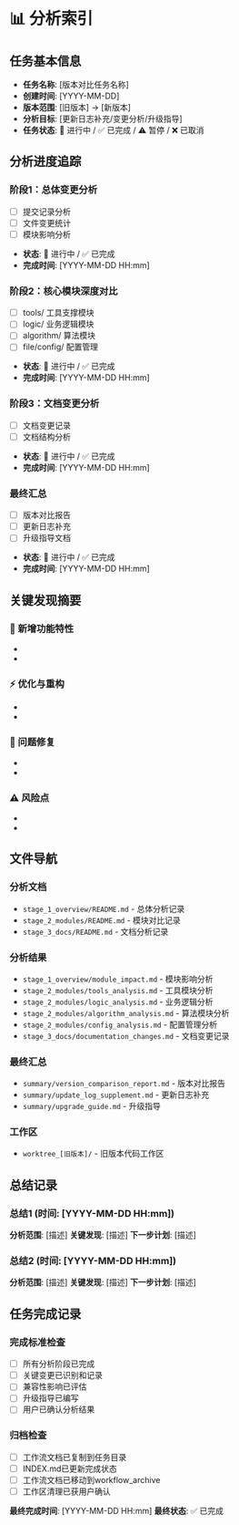# 📊 分析索引

## 任务基本信息

- **任务名称**: [版本对比任务名称]
- **创建时间**: [YYYY-MM-DD]
- **版本范围**: [旧版本] → [新版本]
- **分析目标**: [更新日志补充/变更分析/升级指导]
- **任务状态**: 🔄 进行中 / ✅ 已完成 / ⚠️ 暂停 / ❌ 已取消

## 分析进度追踪

### 阶段1：总体变更分析
- [ ] 提交记录分析
- [ ] 文件变更统计  
- [ ] 模块影响分析
- **状态**: 🔄 进行中 / ✅ 已完成
- **完成时间**: [YYYY-MM-DD HH:mm]

### 阶段2：核心模块深度对比
- [ ] tools/ 工具支撑模块
- [ ] logic/ 业务逻辑模块
- [ ] algorithm/ 算法模块
- [ ] file/config/ 配置管理
- **状态**: 🔄 进行中 / ✅ 已完成
- **完成时间**: [YYYY-MM-DD HH:mm]

### 阶段3：文档变更分析
- [ ] 文档变更记录
- [ ] 文档结构分析
- **状态**: 🔄 进行中 / ✅ 已完成
- **完成时间**: [YYYY-MM-DD HH:mm]

### 最终汇总
- [ ] 版本对比报告
- [ ] 更新日志补充
- [ ] 升级指导文档
- **状态**: 🔄 进行中 / ✅ 已完成
- **完成时间**: [YYYY-MM-DD HH:mm]

## 关键发现摘要

### 🎯 新增功能特性
- [功能1]: [简要描述]
- [功能2]: [简要描述]

### ⚡ 优化与重构
- [重构1]: [影响范围]
- [重构2]: [影响范围]

### 🐛 问题修复
- [修复1]: [问题描述]
- [修复2]: [问题描述]

### ⚠️ 风险点
- [风险1]: [影响评估]
- [风险2]: [影响评估]

## 文件导航

### 分析文档
- `stage_1_overview/README.md` - 总体分析记录
- `stage_2_modules/README.md` - 模块对比记录
- `stage_3_docs/README.md` - 文档分析记录

### 分析结果
- `stage_1_overview/module_impact.md` - 模块影响分析
- `stage_2_modules/tools_analysis.md` - 工具模块分析
- `stage_2_modules/logic_analysis.md` - 业务逻辑分析
- `stage_2_modules/algorithm_analysis.md` - 算法模块分析
- `stage_2_modules/config_analysis.md` - 配置管理分析
- `stage_3_docs/documentation_changes.md` - 文档变更记录

### 最终汇总
- `summary/version_comparison_report.md` - 版本对比报告
- `summary/update_log_supplement.md` - 更新日志补充
- `summary/upgrade_guide.md` - 升级指导

### 工作区
- `worktree_[旧版本]/` - 旧版本代码工作区

## 总结记录

### 总结1 (时间: [YYYY-MM-DD HH:mm])
**分析范围**: [描述]
**关键发现**: [描述]
**下一步计划**: [描述]

### 总结2 (时间: [YYYY-MM-DD HH:mm])
**分析范围**: [描述]
**关键发现**: [描述]
**下一步计划**: [描述]

## 任务完成记录

### 完成标准检查
- [ ] 所有分析阶段已完成
- [ ] 关键变更已识别和记录
- [ ] 兼容性影响已评估
- [ ] 升级指导已编写
- [ ] 用户已确认分析结果

### 归档检查
- [ ] 工作流文档已复制到任务目录
- [ ] INDEX.md已更新完成状态
- [ ] 工作流文档已移动到workflow_archive
- [ ] 工作区清理已获用户确认

**最终完成时间**: [YYYY-MM-DD HH:mm]
**最终状态**: ✅ 已完成
